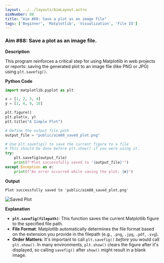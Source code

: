 ```yaml
---
layout: ../../layouts/AimLayout.astro
aimNumber: 88
title: "Aim #88: Save a plot as an image file"
tags: ['Beginner', 'Matplotlib', 'Visualization', 'File IO']
---
```


### Aim #88: Save a plot as an image file.

**Description**

This program reinforces a critical step for using Matplotlib in web projects or reports: saving the generated plot to an image file (like PNG or JPG) using `plt.savefig()`.

**Python Code**

```python
import matplotlib.pyplot as plt

x = [1, 2, 3, 4]
y = [1, 4, 9, 16]

plt.figure()
plt.plot(x, y)
plt.title("A Simple Plot")

# Define the output file path
output_file = "public/aim88_saved_plot.png"

# Use plt.savefig() to save the current figure to a file
# This should be done before plt.show() if you were using it.
try:
    plt.savefig(output_file)
    print(f"Plot successfully saved to '{output_file}'")
except Exception as e:
    print(f"An error occurred while saving the plot: {e}")

```

**Output**

```text
Plot successfully saved to 'public/aim88_saved_plot.png'
```

![Saved Plot](/aim88_saved_plot.png)

**Explanation**

- **`plt.savefig(filepath)`**: This function saves the current Matplotlib figure to the specified file path.
- **File Format**: Matplotlib automatically determines the file format based on the extension you provide in the filepath (e.g., `.png`, `.jpg`, `.pdf`, `.svg`).
- **Order Matters**: It's important to call `plt.savefig()` *before* you would call `plt.show()`. In many environments, `plt.show()` clears the figure after it's displayed, so calling `savefig()` after `show()` might result in a blank image.

